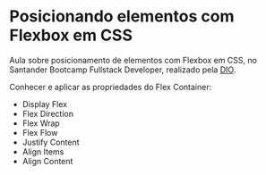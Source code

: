 # Posicionando elementos com Flexbox em CSS

Aula sobre posicionamento de elementos com Flexbox em CSS, no Santander Bootcamp Fullstack Developer, realizado pela [DIO](https://www.dio.me/).

Conhecer e aplicar as propriedades do Flex Container:
- Display Flex
- Flex Direction
- Flex Wrap
- Flex Flow
- Justify Content
- Align Items
- Align Content